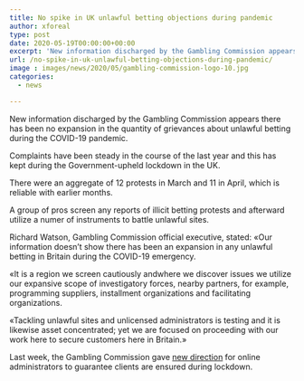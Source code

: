 ```yaml
---
title: No spike in UK unlawful betting objections during pandemic
author: xforeal 
type: post
date: 2020-05-19T00:00:00+00:00
excerpt: 'New information discharged by the Gambling Commission appears there has been no expansion in the quantity of objections about illicit betting during the COVID-19 pandemic '
url: /no-spike-in-uk-unlawful-betting-objections-during-pandemic/
image : images/news/2020/05/gambling-commission-logo-10.jpg
categories:
  - news

---
```

New information discharged by the Gambling Commission appears there has been no expansion in the quantity of grievances about unlawful betting during the COVID-19 pandemic. 

Complaints have been steady in the course of the last year and this has kept during the Government-upheld lockdown in the UK. 

There were an aggregate of 12 protests in March and 11 in April, which is reliable with earlier months. 

A group of pros screen any reports of illicit betting protests and afterward utilize a numer of instruments to battle unlawful sites. 

Richard Watson, Gambling Commission official executive, stated: &#171;Our information doesn&#8217;t show there has been an expansion in any unlawful betting in Britain during the COVID-19 emergency. 

&#171;It is a region we screen cautiously andwhere we discover issues we utilize our expansive scope of investigatory forces, nearby partners, for example, programming suppliers, installment organizations and facilitating organizations. 

&#171;Tackling unlawful sites and unlicensed administrators is testing and it is likewise asset concentrated; yet we are focused on proceeding with our work here to secure customers here in Britain.&#187; 

Last week, the Gambling Commission gave [new direction][1] for online administrators to guarantee clients are ensured during lockdown.

 [1]: #